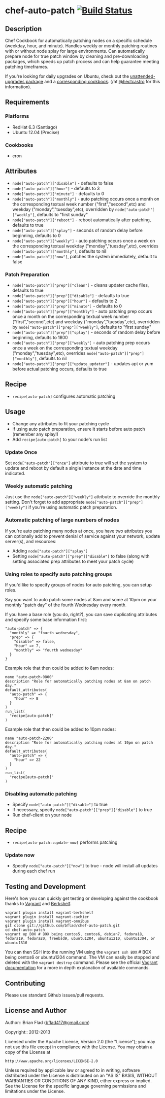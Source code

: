 # chef-auto-patch [![Build Status](https://secure.travis-ci.org/bflad/chef-auto-patch.png?branch=master)](http://travis-ci.org/bflad/chef-auto-patch)

## Description

Chef Cookbook for automatically patching nodes on a specific schedule (weekday,
hour, and minute). Handles weekly or monthly patching routines with or without
node splay for large environments. Can automatically prepare node for true patch
window by cleaning and pre-downloading packages, which speeds up patch process
and can help guarantee meeting patching timeframes.

If you're looking for daily upgrades on Ubuntu, check out the
[unattended-upgrades package](https://help.ubuntu.com/12.04/serverguide/automatic-updates.html)
and a [corresponding cookbook](https://github.com/firstbanco/chef-unattended-upgrades).
(/ht [@hectcastro](https://github.com/hectcastro) for this information).

## Requirements

### Platforms

* RedHat 6.3 (Santiago)
* Ubuntu 12.04 (Precise)

### Cookbooks

* cron

## Attributes

* `node["auto-patch"]["disable"]` - defaults to false
* `node["auto-patch"]["hour"]` - defaults to 3
* `node["auto-patch"]["minute"]` - defaults to 0
* `node["auto-patch"]["monthly"]` - auto patching occurs once a month on the
  corresponding textual week number ("first","second",etc) and weekday
  ("monday","tuesday",etc), overridden by `node["auto-patch"]["weekly"]`,
  defaults to "first sunday"
* `node["auto-patch"]["reboot"]` - reboot automatically after patching, defaults
  to true
* `node["auto-patch"]["splay"]` - seconds of random delay before beginning,
  defaults to 0
* `node["auto-patch"]["weekly"]` - auto patching occurs once a week on the
  corresponding textual weekday ("monday","tuesday",etc), overrides
  `node["auto-patch"]["monthly"]`, defaults to nil
* `node["auto-patch"]["now"]`, patches the system immediately, default to false

### Patch Preparation

* `node["auto-patch"]["prep"]["clean"]` - cleans updater cache files, defaults
  to true
* `node["auto-patch"]["prep"]["disable"]` - defaults to true
* `node["auto-patch"]["prep"]["hour"]` - defaults to 2
* `node["auto-patch"]["prep"]["minute"]` - defaults to 0
* `node["auto-patch"]["prep"]["monthly"]` - auto patching prep occurs once a
  month on the corresponding textual week number ("first","second",etc) and
  weekday ("monday","tuesday",etc), overridden by
  `node["auto-patch"]["prep"]["weekly"]`, defaults to "first sunday"
* `node["auto-patch"]["prep"]["splay"]` - seconds of random delay before
  beginning, defaults to 1800
* `node["auto-patch"]["prep"]["weekly"]` - auto patching prep occurs once a week
  on the corresponding textual weekday ("monday","tuesday",etc), overrides
  `node["auto-patch"]["prep"]["monthly"]`, defaults to nil
* `node["auto-patch"]["prep"]["update_updater"]` - updates apt or yum before
  actual patching occurs, defaults to true

## Recipe

* `recipe[auto-patch]` configures automatic patching

## Usage

* Change any attributes to fit your patching cycle
* If using auto patch preparation, ensure it starts before auto patch (remember
  any splay!)
* Add `recipe[auto-patch]` to your node's run list

### Update Once

Set `node["auto-patch"]["once"]` attribute to true will set the system to update
and reboot by default a single instance at the date and time indicated. 

### Weekly automatic patching

Just use the `node["auto-patch"]["weekly"]` attribute to override the monthly
setting. Don't forget to add appropriate `node["auto-patch"]["prep"]["weekly"]`
if you're using automatic patch preparation.

### Automatic patching of large numbers of nodes

If you're auto patching many nodes at once, you have two attributes you can
optionally add to prevent denial of service against your network, update
server(s), and resources:
* Adding `node["auto-patch"]["splay"]`
* Setting `node["auto-patch"]["prep"]["disable"]` to false (along with setting
  associated prep attributes to meet your patch cycle)

### Using roles to specify auto patching groups

If you'd like to specify groups of nodes for auto patching, you can setup roles.

Say you want to auto patch some nodes at 8am and some at 10pm on your monthly
"patch day" of the fourth Wednesday every month.

If you have a base role (you do, right?), you can save duplicating attributes
and specify some base information first:

    "auto-patch" => {
      "monthly" => "fourth wednesday",
      "prep" => {
        "disable" => false,
        "hour" => 7,
        "monthly" => "fourth wednesday"
      }
    }

Example role that then could be added to 8am nodes:

    name "auto-patch-0800"
    description "Role for automatically patching nodes at 8am on patch day."
    default_attributes(
      "auto-patch" => {
        "hour" => 8
      }
    )
    run_list(
      "recipe[auto-patch]"
    )

Example role that then could be added to 10pm nodes:

    name "auto-patch-2200"
    description "Role for automatically patching nodes at 10pm on patch day."
    default_attributes(
      "auto-patch" => {
        "hour" => 22
      }
    )
    run_list(
      "recipe[auto-patch]"
    )

### Disabling automatic patching

* Specify `node["auto-patch"]["disable"]` to true
* If necessary, specify `node["auto-patch"]["prep"]["disable"]` to true
* Run chef-client on your node

## Recipe

* `recipe[auto-patch::update-now]` performs patching

### Update now

* Specify `node["auto-patch"]["now"]` to true - node will install all updates during each chef run

## Testing and Development

Here's how you can quickly get testing or developing against the cookbook thanks to [Vagrant](http://vagrantup.com/) and [Berkshelf](http://berkshelf.com/).

    vagrant plugin install vagrant-berkshelf
    vagrant plugin install vagrant-cachier
    vagrant plugin install vagrant-omnibus
    git clone git://github.com/bflad/chef-auto-patch.git
    cd chef-auto-patch
    vagrant up BOX # BOX being centos5, centos6, debian7, fedora18, fedora19, fedora20, freebsd9, ubuntu1204, ubuntu1210, ubuntu1304, or ubuntu1310

You can then SSH into the running VM using the `vagrant ssh BOX` # BOX being centos6 or ubuntu1204 command.
The VM can easily be stopped and deleted with the `vagrant destroy`
command. Please see the official [Vagrant documentation](http://docs.vagrantup.com/v2/cli/index.html)
for a more in depth explanation of available commands.

## Contributing

Please use standard Github issues/pull requests.

## License and Author
      
Author:: Brian Flad (<bflad417@gmail.com>)

Copyright:: 2012-2013

Licensed under the Apache License, Version 2.0 (the "License");
you may not use this file except in compliance with the License.
You may obtain a copy of the License at

    http://www.apache.org/licenses/LICENSE-2.0

Unless required by applicable law or agreed to in writing, software
distributed under the License is distributed on an "AS IS" BASIS,
WITHOUT WARRANTIES OR CONDITIONS OF ANY KIND, either express or implied.
See the License for the specific language governing permissions and
limitations under the License.
